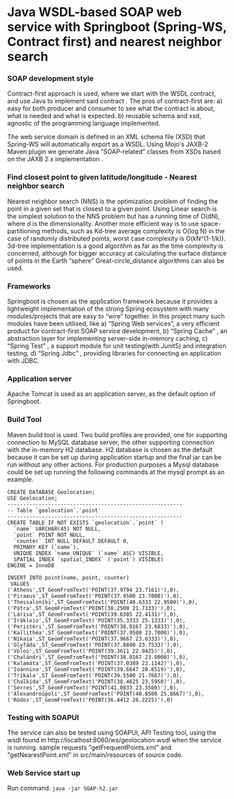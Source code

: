 # Java WSDL-based SOAP web service with Springboot (Spring-WS, Contract first) and nearest neighbor search

### SOAP development style
Contract-first approach is used, where we start with the WSDL contract, and use Java to implement said contract . The pros of contract-first are: a) easy for both producer and consumer to see what the contract is about, what is needed and what is expected. b) reusable schema and xsd, agnostic of the programming language implemented.

The web service domain is defined in an XML schema file (XSD) that Spring-WS will automatically export as a WSDL. Using Mojo's JAXB-2 Maven plugin we generate Java “SOAP-related” classes from XSDs based on the JAXB 2.x implementation .

### Find closest point to given latitude/longitude - Nearest neighbor search
Nearest neighbor search (NNS) is the optimization problem of finding the point in a given set that is closest to a given point. Using Linear search is the simplest solution to the NNS problem but has a running time of O(dN), where d is the dimensionality. Another more efficient way is to use space-partitioning methods, such as Kd-tree average complexity is O(log N) in the case of randomly distributed points, worst case complexity is O(kN^(1-1/k)). 3d-tree implementation is a good algorithm as far as the time complexity is concerned, although for bigger accuracy at calculating the surface distance of points in the Earth “sphere” Great-circle_distance algorithms can also be used.

### Frameworks
Springboot is chosen as the application framework because it provides a lightweight  implementation of the strong Spring ecosystem with many modules/projects that are easy to “wire” together. In this project many such modules have been utilised, like a) “Spring Web services”, a very efficient product for contract-first SOAP service development, b) “Spring Cache” , an abstraction layer for implementing server-side in-memory caching, c) “Spring Test” , a support module for unit testing(with Junit5) and integration testing, d) “Spring Jdbc” , providing libraries for connecting an application with JDBC. 

### Application server
Apache Tomcat is used as an application server, as the default option of Springboot.

### Build Tool
Maven build tool is used. Two build profiles are provided, one for supporting connection to MySQL database server, the other supporting connection with the in-memory H2 database. H2 database is chosen as the default because it can be set up during application startup and the final jar can be run without any other actions. For production purposes a Mysql database could be set up running the following commands at the mysql prompt as an example.

```
CREATE DATABASE Geolocation;
USE Geolocation;
--------------------------------------------------------
-- Table `geolocation`.`point`
--------------------------------------------------------
CREATE TABLE IF NOT EXISTS `geolocation`.`point` (
  `name` VARCHAR(45) NOT NULL,
  `point` POINT NOT NULL,
  `counter` INT NULL DEFAULT DEFAULT 0,
  PRIMARY KEY (`name`),
  UNIQUE INDEX `name_UNIQUE` (`name` ASC) VISIBLE,
  SPATIAL INDEX `spatial_INDEX` (`point`) VISIBLE)
ENGINE = InnoDB

INSERT INTO point(name, point, counter)
 VALUES 
('Athens',ST_GeomFromText('POINT(37.9794 23.7161)'),0),
('Piraeus',ST_GeomFromText('POINT(37.9500 23.7000)'),0),
('Thessaloníki',ST_GeomFromText('POINT(40.6333 22.9500)'),0),
('Pátra',ST_GeomFromText('POINT(38.2500 21.7333)'),0),
('Lárisa',ST_GeomFromText('POINT(39.6385 22.4131)'),0),
('Irákleio',ST_GeomFromText('POINT(35.3333 25.1333)'),0),
('Peristéri',ST_GeomFromText('POINT(38.0167 23.6833)'),0),
('Kallithéa',ST_GeomFromText('POINT(37.9500 23.7000)'),0),
('Níkaia',ST_GeomFromText('POINT(37.9667 23.6333)'),0),
('Glyfáda',ST_GeomFromText('POINT(37.8800 23.7533)'),0),
('Vólos',ST_GeomFromText('POINT(39.3611 22.9425)'),0),
('Chalándri',ST_GeomFromText('POINT(38.0167 23.8000)'),0),
('Kalamáta',ST_GeomFromText('POINT(37.0389 22.1142)'),0),
('Ioánnina',ST_GeomFromText('POINT(39.6647 20.8519)'),0),
('Tríkala',ST_GeomFromText('POINT(39.5500 21.7667)'),0),
('Chalkída',ST_GeomFromText('POINT(38.4625 23.5950)'),0),
('Sérres',ST_GeomFromText('POINT(41.0833 23.5500)'),0),
('Alexandroúpoli',ST_GeomFromText('POINT(40.8500 25.8667)'),0),
('Ródos',ST_GeomFromText('POINT(36.4412 28.2225)'),0)
```

### Testing with SOAPUI
The service can also be tested using SOAPUI, API Testing tool, using the wsdl found in http://localhost:8080/ws/geolocation.wsdl when the service is running.
sample requests "getFrequentPoints.xml" and "getNearestPoint.xml" in src/main/resources of source code.

### Web Service start up
Run command: ``` java -jar SOAP-h2.jar ```
